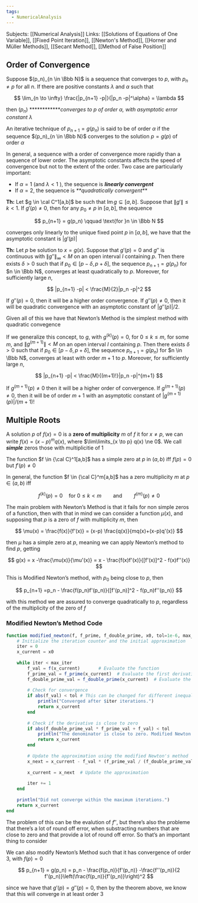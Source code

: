 ```yaml
---
tags:
  - NumericalAnalysis
---
```

Subjects: [[Numerical Analysis]]
Links: [[Solutions of Equations of One Variable]], [[Fixed Point Iteration]], [[Newton's Method]], [[Horner and Müller Methods]], [[Secant Method]], [[Method of False Position]]

## Order of Convergence

Suppose $(p_n)_{n \in \Bbb N}$ is a sequence that converges to $p$, with $p_n \ne p$ for all $n$. If there are positive constants $\lambda$ and $\alpha$ such that

$$ \lim_{n \to \infty} \frac{|p_{n+1} -p|}{|p_n -p|^\alpha} = \lambda $$

then $(p_n)$ ************_converges to $p$ of order $\alpha$, with asymptotic error constant $\lambda$_

An iterative technique of $p_{n+1} = g(p_n)$ is said to be of order $\alpha$ if the sequence $(p_n)_{n \in \Bbb N}$ converges to the solution $p = g(p)$ of order $\alpha$

In general, a sequence with a order of convergence more rapidly than a sequence of lower order. The asymptotic constants affects the speed of convergence but not to the extent of the order. Two case are particularly important:

- If $\alpha = 1$ (and $\lambda <1$ ), the sequence is _**linearly convergent**_
- If $\alpha = 2$, the sequence is _**quadratically convergent_**

********Th:******** Let $g \in \cal C^1[a,b]$ be such that $\operatorname{Im} g \subseteq [a,b]$. Suppose that $\|g'\| \le k <1$. If $g'(p) \ne 0$, then for any $p_0 \ne p$ in $[a,b]$, the sequence

$$ p_{n+1} = g(p_n) \qquad \text{for }n \in \Bbb N $$

converges only linearly to the unique fixed point $p$ in $[a,b]$, we have that the asymptotic constant is $|g'(p)|$

********Th:******** Let $p$ be solution to $x = g(x)$. Suppose that $g'(p) = 0$ and $g''$ is continuous with ${\|g''\|_\infty < M}$ on an open interval $I$ containing $p$. Then there exists $\delta >0$ such that if ${p_0 \in [p -\delta, p +\delta]}$, the sequence $p_{n+1} = g(p_n)$ for $n \in \Bbb N$, converges at least quadratically to $p$. Moreover, for sufficiently large $n$,

$$ |p_{n+1} -p| < \frac{M}{2}|p_n -p|^2 $$

If $g''(p) = 0$, then it will be a higher order convergence. If $g''(p) \ne 0$, then it will be quadratic convergence with an asymptotic constant of $|g''(p)|/2$.

Given all of this we have that Newton’s Method is the simplest method with quadratic convegence

If we generalize this concept, to $g$, with $g^{(k)} (p) = 0$, for $0 \le k \le m$, for some $m$, and $\|g^{(m+1)}\| < M$ on an open interval $I$ containing $p$. Then there exists $\delta >0$ such that if ${p_0 \in [p -\delta, p +\delta]}$, the sequence $p_{n+1} = g(p_n)$ for $n \in \Bbb N$, converges at least with order $m +1$ to $p$. Moreover, for sufficiently large $n$,

$$ |p_{n+1} -p| < \frac{M}{(m+1)!}|p_n -p|^{m+1} $$

If $g^{(m+1)}(p) \ne 0$ then it will be a higher order of convergence. If $g^{(m+1)} (p) \ne 0$, then it will be of order $m+1$ with an asymptotic constant of $|g^{(m+1)}(p)| /(m+1)!$

## Multiple Roots

A solution $p$ of $f(x) = 0$ is a ********************zero of multiplicity******************** $m$ of $f$ it for $x \ne p$, we can write ${f(x) =(x-p)^m q(x)}$, where $\lim\limits_{x \to p} q(x) \ne 0$. We call _******simple******_ zeros those with multiplicitie of $1$

The function $f \in {\cal C}^1[a,b]$ has a simple zero at $p$ in $(a,b)$ iff $f(p) = 0$ but $f'(p)\ne 0$

In general, the function $f \in {\cal C}^m[a,b]$ has a zero multiplicity $m$ at $p \in (a,b)$ iff

$$ f^{(k)}(p) = 0 \quad \text{for }0 \le k <m \qquad\text{and}\qquad f^{(m)}(p) \ne 0 $$

The main problem with Newton’s Method is that it fails for non simple zeros of a function, then with that in mind we can consider a function $\mu(x)$, and supposing that $p$ is a zero of $f$ with multiplicity $m$, then

$$ \mu(x) = \frac{f(x)}{f'(x)} = (x-p) \frac{q(x)}{mq(x)+(x-p)q'(x)} $$

then $\mu$ has a simple zero at $p$, meaning we can apply Newton’s method to find $p$, getting

$$ g(x) = x -\frac{\mu(x)}{\mu'(x)} = x - \frac{f(x)f'(x)}{[f'(x)]^2 - f(x)f''(x)} $$

This is Modified Newton’s method, with $p_0$ being close to $p$, then

$$ p_{n+1} =p_n - \frac{f(p_n)f'(p_n)}{[f'(p_n)]^2 - f(p_n)f''(p_n)} $$

with this method we are assured to converge quadratically to $p$, regardless of the multiplicity of the zero of $f$

### Modified Newton’s Method Code

```julia
function modified_newton(f, f_prime, f_double_prime, x0, tol=1e-6, max_iter=1000)
    # Initialize the iteration counter and the initial approximation
    iter = 0
    x_current = x0
    
    while iter < max_iter
        f_val = f(x_current)       # Evaluate the function
        f_prime_val = f_prime(x_current)  # Evaluate the first derivative
        f_double_prime_val = f_double_prime(x_current)  # Evaluate the second derivative
        
        # Check for convergence
        if abs(f_val) < tol # This can be changed for different inequalities
            println("Converged after $iter iterations.")
            return x_current
        end
        
        # Check if the derivative is close to zero
        if abs(f_double_prime_val * f_prime_val + f_val) < tol
            println("The denominator is close to zero. Modified Newton's method cannot proceed.")
            return x_current
        end
        
        # Update the approximation using the modified Newton's method
        x_next = x_current - f_val * (f_prime_val / (f_double_prime_val * f_prime_val + f_val))
        
        x_current = x_next  # Update the approximation
        
        iter += 1
    end
    
    println("Did not converge within the maximum iterations.")
    return x_current
end
```

The problem of this can be the evalution of $f''$, but there’s also the probleme that there’s a lot of round off error, when substracting numbers that are close to zero and that provide a lot of round off error. So that’s an important thing to consider

We can also modify Newton’s Method such that it has convergence of order $3$, with $f(p) = 0$

$$ p_{n+1} = g(p_n) = p_n - \frac{f(p_n)}{f'(p_n)} -\frac{f''(p_n)}{2 f'(p_n)}\left(\frac{f(p_n)}{f'(p_n)}\right)^2 $$

since we have that $g'(p) = g''(p) = 0$, then by the theorem above, we know that this will converge in at least order $3$